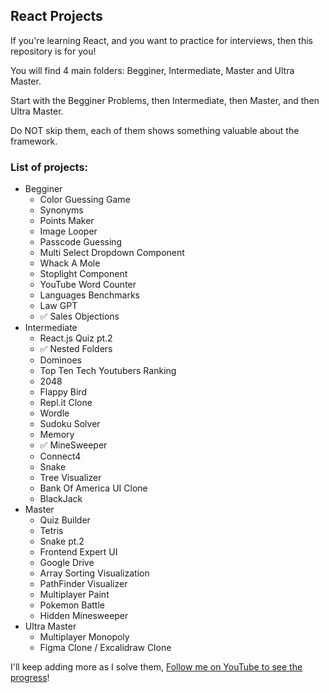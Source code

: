 ## React Projects

If you're learning React, and you want to practice for interviews, then this repository is for you!

You will find 4 main folders: Begginer, Intermediate, Master and Ultra Master.

Start with the Begginer Problems, then Intermediate, then Master, and then Ultra Master.

Do NOT skip them, each of them shows something valuable about the framework.

### List of projects:

- Begginer
  - Color Guessing Game
  - Synonyms
  - Points Maker
  - Image Looper
  - Passcode Guessing
  - Multi Select Dropdown Component
  - Whack A Mole
  - Stoplight Component
  - YouTube Word Counter
  - Languages Benchmarks
  - Law GPT
  - ✅ Sales Objections
- Intermediate
  - React.js Quiz pt.2
  - ✅ Nested Folders
  - Dominoes
  - Top Ten Tech Youtubers Ranking
  - 2048
  - Flappy Bird
  - Repl.it Clone
  - Wordle
  - Sudoku Solver
  - Memory
  - ✅ MineSweeper
  - Connect4
  - Snake
  - Tree Visualizer
  - Bank Of America UI Clone
  - BlackJack
- Master
  - Quiz Builder
  - Tetris
  - Snake pt.2
  - Frontend Expert UI
  - Google Drive
  - Array Sorting Visualization
  - PathFinder Visualizer
  - Multiplayer Paint
  - Pokemon Battle
  - Hidden Minesweeper
- Ultra Master
  - Multiplayer Monopoly
  - Figma Clone / Excalidraw Clone

I'll keep adding more as I solve them, [Follow me on YouTube to see the progress](https://www.youtube.com/@pedrouzcategui1328)!
